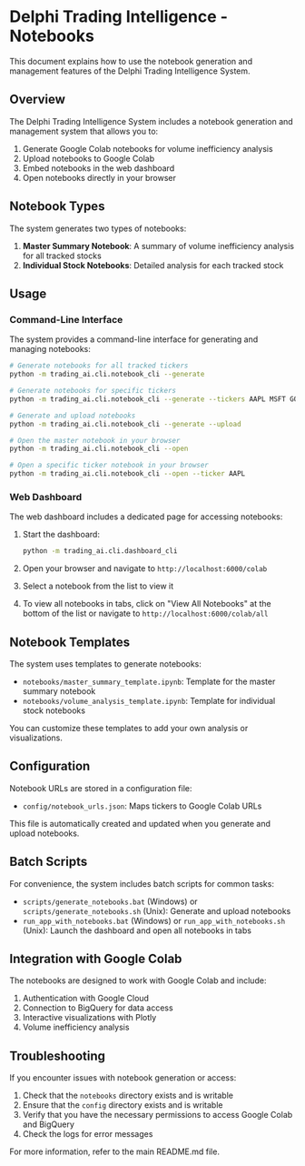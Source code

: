 # Delphi Trading Intelligence - Notebooks

This document explains how to use the notebook generation and management features of the Delphi Trading Intelligence System.

## Overview

The Delphi Trading Intelligence System includes a notebook generation and management system that allows you to:

1. Generate Google Colab notebooks for volume inefficiency analysis
2. Upload notebooks to Google Colab
3. Embed notebooks in the web dashboard
4. Open notebooks directly in your browser

## Notebook Types

The system generates two types of notebooks:

1. **Master Summary Notebook**: A summary of volume inefficiency analysis for all tracked stocks
2. **Individual Stock Notebooks**: Detailed analysis for each tracked stock

## Usage

### Command-Line Interface

The system provides a command-line interface for generating and managing notebooks:

```bash
# Generate notebooks for all tracked tickers
python -m trading_ai.cli.notebook_cli --generate

# Generate notebooks for specific tickers
python -m trading_ai.cli.notebook_cli --generate --tickers AAPL MSFT GOOGL

# Generate and upload notebooks
python -m trading_ai.cli.notebook_cli --generate --upload

# Open the master notebook in your browser
python -m trading_ai.cli.notebook_cli --open

# Open a specific ticker notebook in your browser
python -m trading_ai.cli.notebook_cli --open --ticker AAPL
```

### Web Dashboard

The web dashboard includes a dedicated page for accessing notebooks:

1. Start the dashboard:
   ```bash
   python -m trading_ai.cli.dashboard_cli
   ```

2. Open your browser and navigate to `http://localhost:6000/colab`

3. Select a notebook from the list to view it

4. To view all notebooks in tabs, click on "View All Notebooks" at the bottom of the list or navigate to `http://localhost:6000/colab/all`

## Notebook Templates

The system uses templates to generate notebooks:

- `notebooks/master_summary_template.ipynb`: Template for the master summary notebook
- `notebooks/volume_analysis_template.ipynb`: Template for individual stock notebooks

You can customize these templates to add your own analysis or visualizations.

## Configuration

Notebook URLs are stored in a configuration file:

- `config/notebook_urls.json`: Maps tickers to Google Colab URLs

This file is automatically created and updated when you generate and upload notebooks.

## Batch Scripts

For convenience, the system includes batch scripts for common tasks:

- `scripts/generate_notebooks.bat` (Windows) or `scripts/generate_notebooks.sh` (Unix): Generate and upload notebooks
- `run_app_with_notebooks.bat` (Windows) or `run_app_with_notebooks.sh` (Unix): Launch the dashboard and open all notebooks in tabs

## Integration with Google Colab

The notebooks are designed to work with Google Colab and include:

1. Authentication with Google Cloud
2. Connection to BigQuery for data access
3. Interactive visualizations with Plotly
4. Volume inefficiency analysis

## Troubleshooting

If you encounter issues with notebook generation or access:

1. Check that the `notebooks` directory exists and is writable
2. Ensure that the `config` directory exists and is writable
3. Verify that you have the necessary permissions to access Google Colab and BigQuery
4. Check the logs for error messages

For more information, refer to the main README.md file.
